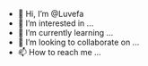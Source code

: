 - 👋 Hi, I’m @Luvefa
- 👀 I’m interested in ...
- 🌱 I’m currently learning ...
- 💞️ I’m looking to collaborate on ...
- 📫 How to reach me ...

<!---
Luvefa/Luvefa is a ✨ special ✨ repository because its `README.md` (this file) appears on your GitHub profile.
You can click the Preview link to take a look at your changes.
--->
